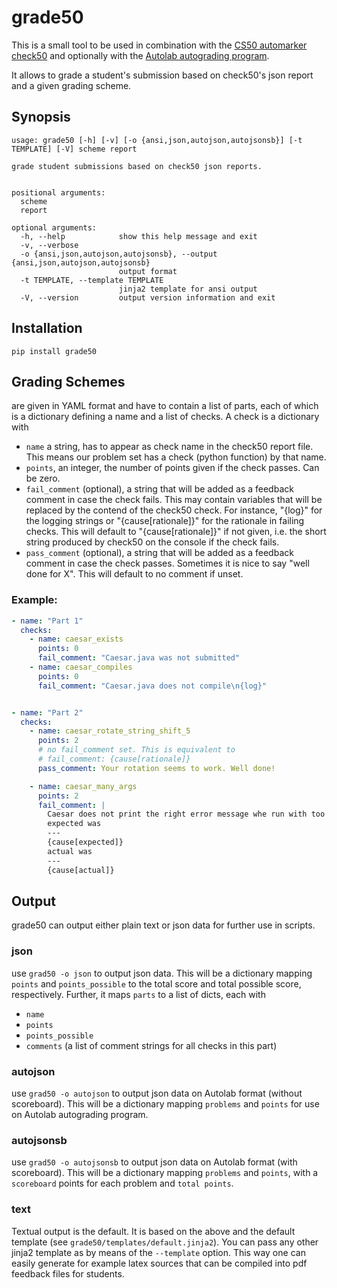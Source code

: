 # grade50

This is a small tool to be used in combination with the [CS50 automarker check50][check50] and
optionally with the [Autolab autograding program][Autolab].

It allows to grade a student's submission based on check50's json report and a given grading scheme.

## Synopsis
```
usage: grade50 [-h] [-v] [-o {ansi,json,autojson,autojsonsb}] [-t TEMPLATE] [-V] scheme report

grade student submissions based on check50 json reports.


positional arguments:
  scheme
  report

optional arguments:
  -h, --help            show this help message and exit
  -v, --verbose
  -o {ansi,json,autojson,autojsonsb}, --output {ansi,json,autojson,autojsonsb}
                        output format
  -t TEMPLATE, --template TEMPLATE
                        jinja2 template for ansi output
  -V, --version         output version information and exit
```

## Installation

```
pip install grade50
```

## Grading Schemes

are given in YAML format and have to contain a list of parts, each of which is a dictionary defining a name and a list of checks.
A check is a dictionary with

- `name` a string, has to appear as check name in the check50 report file. This means our problem set has a check (python function) by that name.
- `points`, an integer, the number of points given if the check passes. Can be zero.
- `fail_comment` (optional), a string that will be added as a feedback comment in case the check fails. This may contain variables that will be replaced by the contend of the check50 check. For instance, "{log}" for the logging strings or "{cause[rationale]}" for the rationale in failing checks. This will default to "{cause[rationale]}" if not given, i.e. the short string produced by check50 on the console if the check fails.
- `pass_comment` (optional), a string that will be added as a feedback comment in case the check passes. Sometimes it is nice to say "well done for X". This will default to no comment if unset.

### Example:
```yaml
- name: "Part 1"
  checks:
    - name: caesar_exists
      points: 0
      fail_comment: "Caesar.java was not submitted"
    - name: caesar_compiles
      points: 0
      fail_comment: "Caesar.java does not compile\n{log}"


- name: "Part 2"
  checks:
    - name: caesar_rotate_string_shift_5
      points: 2
      # no fail_comment set. This is equivalent to
      # fail_comment: {cause[rationale]}
      pass_comment: Your rotation seems to work. Well done!

    - name: caesar_many_args
      points: 2
      fail_comment: |
        Caesar does not print the right error message whe run with too many arguments (too many newlines/spaces?).
        expected was
        ---
        {cause[expected]}
        actual was
        ---
        {cause[actual]}
```


## Output

grade50 can output either plain text or json data for further use in scripts.

### json
use `grad50 -o json` to output json data.
This will be a dictionary mapping `points` and `points_possible` to the total score and total possible score, respectively.
Further, it maps `parts` to a list of dicts, each with 

- `name`
- `points`
- `points_possible`
- `comments` (a list of comment strings for all checks in this part)

### autojson
use `grad50 -o autojson` to output json data on Autolab format (without scoreboard).
This will be a dictionary mapping `problems` and `points` for use on Autolab autograding
program.

### autojsonsb
use `grad50 -o autojsonsb` to output json data on Autolab format (with scoreboard).
This will be a dictionary mapping `problems` and `points`, with a `scoreboard` points
for each problem and `total points`.

### text
Textual output is the default. It is based on the above and the default template (see `grade50/templates/default.jinja2`).
You can pass any other jinja2 template as by means of the `--template` option.
This way one can easily generate for example latex sources that can be compiled into pdf feedback files for students.



[check50]: https://github.com/cs50/check50
[Autolab]: https://github.com/autolab/Autolab
